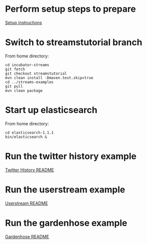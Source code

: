 # Perform setup steps to prepare #

[Setup instructions](https://github.com/w2ogroup/streams-examples/tree/master/SETUP.md "Setup")

# Switch to streamstutorial branch #

From home directory:

    cd incubator-streams
    git fetch
    git checkout streamstutorial
    mvn clean install -Dmaven.test.skip=true
    cd ../streams-examples
    git pull
    mvn clean package

# Start up elasticsearch

From home directory:

    cd elasticsearch-1.1.1
    bin/elasticsearch &
    
# Run the twitter history example #

[Twitter History README](https://github.com/w2ogroup/streams-examples/tree/master/twitter-history-elasticsearch "Twitter History")

# Run the userstream example #

[Userstream README](https://github.com/w2ogroup/streams-examples/tree/master/twitter-userstream-elasticsearch "User Stream")

# Run the gardenhose example #

[Gardenhose README](https://github.com/w2ogroup/streams-examples/tree/master/twitter-gardenhose-elasticsearch "Gardenhose")
